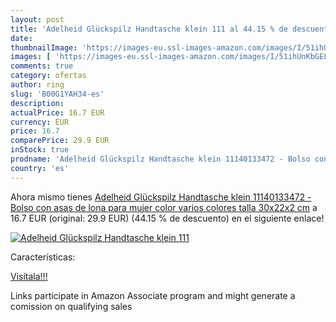 ```yaml
---
layout: post
title: 'Adelheid Glückspilz Handtasche klein 111 al 44.15 % de descuento'
date: 
thumbnailImage: 'https://images-eu.ssl-images-amazon.com/images/I/51ihUnKbGEL._SL200_.jpg'
images: [ 'https://images-eu.ssl-images-amazon.com/images/I/51ihUnKbGEL._SL200_.jpg' ]
comments: true
category: ofertas
author: ring
slug: 'B00G1YAH34-es'
description:
actualPrice: 16.7 EUR
currency: EUR
price: 16.7
comparePrice: 29.9 EUR
inStock: true
prodname: 'Adelheid Glückspilz Handtasche klein 11140133472 - Bolso con asas de lona para mujer  color varios colores  talla 30x22x2 cm'
country: 'es'
---
```


Ahora mismo tienes [Adelheid Glückspilz Handtasche klein 11140133472 - Bolso con asas de lona para mujer  color varios colores  talla 30x22x2 cm](https://www.amazon.es/dp/B00G1YAH34/?tag=tolees-21) a 16.7 EUR (original: 29.9 EUR) (44.15 %  de descuento) en el siguiente enlace!

[![Adelheid Glückspilz Handtasche klein 111](https://images-eu.ssl-images-amazon.com/images/I/51ihUnKbGEL._SL200_.jpg)](https://www.amazon.es/dp/B00G1YAH34/?tag=tolees-21)

Características:


[Visítala!!!](https://www.amazon.es/dp/B00G1YAH34/?tag=tolees-21)

Links participate in Amazon Associate program and might generate a comission on qualifying sales
